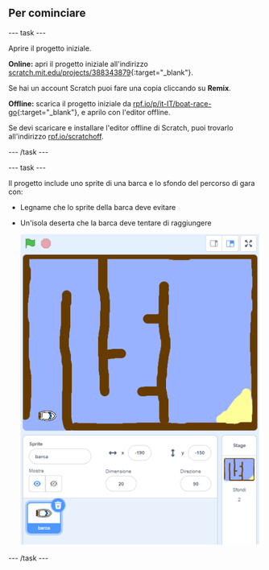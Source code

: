 ## Per cominciare

--- task ---

Aprire il progetto iniziale.

**Online:** apri il progetto iniziale all'indirizzo [scratch.mit.edu/projects/388343879](https://scratch.mit.edu/projects/388343879){:target="_blank"}.

Se hai un account Scratch puoi fare una copia cliccando su **Remix**.

**Offline:** scarica il progetto iniziale da [rpf.io/p/it-IT/boat-race-go](http://rpf.io/p/it-IT/boat-race-go){:target="_blank"}, e aprilo con l'editor offline.

Se devi scaricare e installare l'editor offline di Scratch, puoi trovarlo all'indirizzo [rpf.io/scratchoff](http://rpf.io/scratchoff).

--- /task ---

--- task ---

Il progetto include uno sprite di una barca e lo sfondo del percorso di gara con:

- Legname che lo sprite della barca deve evitare
- Un'isola deserta che la barca deve tentare di raggiungere
    
    ![screenshot](images/boat-starter.png)

--- /task ---